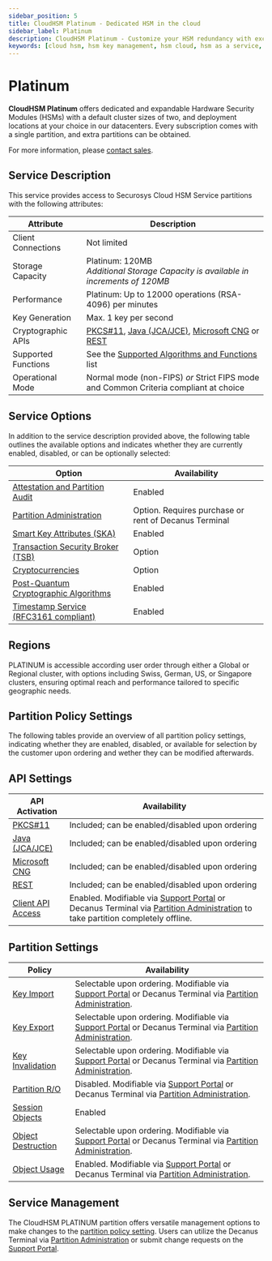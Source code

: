 ```yaml
---
sidebar_position: 5
title: CloudHSM Platinum - Dedicated HSM in the cloud
sidebar_label: Platinum
description: CloudHSM Platinum - Customize your HSM redundancy with exclusive Primus HSM. Secure your data with customizable partitions in the CloudHSM environment.
keywords: [cloud hsm, hsm key management, hsm cloud, hsm as a service, cloud based hsm, hsm digital signature, hsm services, hsm service, what is cloud hsm, hsm signing, hsm pki, hsm encryption, code signing hsm, hsm key, code signing service, hsm code signing, cloud code signing, cloud encryption key management, cloud hardware security module, cloudhsm vs kms, code signing certificate, key management hsm, microsoft encryption key management, hsm aws, document signing services, code signing, hsm providers, code signing as a service, aws cloudhsm documentation, hsm pricing]
---
```


# Platinum

**CloudHSM Platinum** offers dedicated and expandable Hardware Security Modules (HSMs) with a default cluster sizes of two, and deployment locations at your choice in our datacenters. Every subscription comes with a single partition, and extra partitions can be obtained.

For more information, please [contact sales](https://www.securosys.com/en/contact).

## Service Description

This service provides access to Securosys Cloud HSM Service partitions with the following attributes:

| Attribute | Description |
| --- | --- |
| Client Connections | Not limited |
| Storage Capacity | Platinum: 120MB <br/> *Additional Storage Capacity is available in increments of 120MB* |
| Performance | Platinum: Up to 12000 operations (RSA-4096) per minutes |
| Key Generation | Max. 1 key per second |
| Cryptographic APIs | [PKCS#11](../../pkcs/overview), [Java (JCA/JCE)](../../jce/overview), [Microsoft CNG](../../mscng/overview) or [REST](../../tsb/overview) |
| Supported Functions | See the [Supported Algorithms and Functions](../Overview/Supported_Algorithms_and_Functions) list |
| Operational Mode | Normal mode (non-FIPS) *or* Strict FIPS mode and Common Criteria compliant at choice |

## Service Options

In addition to the service description provided above, the following table outlines the available options and indicates whether they are currently enabled, disabled, or can be optionally selected:

| Option | Availability |
| --- | --- |
| [Attestation and Partition Audit](../Overview/features.md#key-attestation) | Enabled |
| [Partition Administration](../Overview/features.md#hsm-partition-remote-administration) | Option. Requires purchase or rent of Decanus Terminal |
| [Smart Key Attributes (SKA)](../Overview/features.md#smart-key-attributes-ska) | Enabled |
| [Transaction Security Broker (TSB)](../Overview/features.md#transaction-security-broker-tsb) | Option |
| [Cryptocurrencies](../Overview/features.md#cryptocurrencies) | Option | 
| [Post-Quantum Cryptographic Algorithms](../Overview/features.md#post-quantum-cryptographic-pqc-algorithms) | Enabled |
| [Timestamp Service (RFC3161 compliant)](../Overview/features#timestamp-service) | Enabled |

## Regions

PLATINUM is accessible according user order through either a Global or Regional cluster, with options including Swiss, German, US, or Singapore clusters, ensuring optimal reach and performance tailored to specific geographic needs.

## Partition Policy Settings

The following tables provide an overview of all partition policy settings, indicating whether they are enabled, disabled, or available for selection by the customer upon ordering and wether they can be modified afterwards.

## API Settings

| API Activation | Availability |
| --- | --- |
| [PKCS#11](../../pkcs/overview) | Included; can be enabled/disabled upon ordering |
| [Java (JCA/JCE)](../../jce/overview) | Included; can be enabled/disabled upon ordering |
| [Microsoft CNG](../../mscng/overview) | Included; can be enabled/disabled upon ordering |
| [REST](../../tsb/overview) | Included; can be enabled/disabled upon ordering |
| [Client API Access](../Tutorial/parameter_descriptions#client-api-access) | Enabled. Modifiable via [Support Portal](https://support.securosys.com/external) or Decanus Terminal via [Partition Administration](../Overview/features.md#hsm-partition-remote-administration) to take partition completely offline. |

## Partition Settings

| Policy| Availability |
| --- | --- |
| [Key Import](../Tutorial/parameter_descriptions#key-import) | Selectable upon ordering. Modifiable via [Support Portal](https://support.securosys.com/external) or Decanus Terminal via [Partition Administration](../Overview/features.md#hsm-partition-remote-administration). |
| [Key Export](../Tutorial/parameter_descriptions#key-export) | Selectable upon ordering. Modifiable via [Support Portal](https://support.securosys.com/external) or Decanus Terminal via [Partition Administration](../Overview/features.md#hsm-partition-remote-administration). |
|[Key Invalidation](../Tutorial/parameter_descriptions#key-invalidation) | Selectable upon ordering. Modifiable via [Support Portal](https://support.securosys.com/external) or Decanus Terminal via [Partition Administration](../Overview/features.md#hsm-partition-remote-administration). |
| [Partition R/O](../Tutorial/parameter_descriptions#partition-read-only) | Disabled. Modifiable via [Support Portal](https://support.securosys.com/external) or Decanus Terminal via [Partition Administration](../Overview/features.md#hsm-partition-remote-administration). |
| [Session Objects](../Tutorial/parameter_descriptions#session-objects) | Enabled |
| [Object Destruction](../Tutorial/parameter_descriptions#object-destruction) | Selectable upon ordering. Modifiable via [Support Portal](https://support.securosys.com/external) or Decanus Terminal via [Partition Administration](../Overview/features.md#hsm-partition-remote-administration). |
| [Object Usage](../Tutorial/parameter_descriptions#object-usage) | Enabled. Modifiable via [Support Portal](https://support.securosys.com/external) or Decanus Terminal via [Partition Administration](../Overview/features.md#hsm-partition-remote-administration). |

## Service Management

The CloudHSM PLATINUM partition offers versatile management options to make changes to the [partition policy setting](economy.md#partition-policy-settings). Users can utilize the Decanus Terminal via [Partition Administration](../Overview/features.md#hsm-partition-remote-administration) or submit change requests on the [Support Portal](https://support.securosys.com/external).
